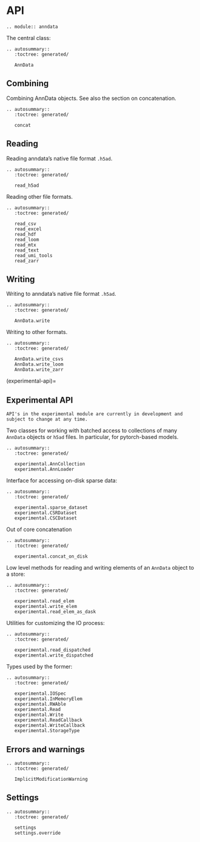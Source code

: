# API

```{eval-rst}
.. module:: anndata
```

The central class:

```{eval-rst}
.. autosummary::
   :toctree: generated/

   AnnData
```

## Combining

Combining AnnData objects. See also the section on concatenation.

```{eval-rst}
.. autosummary::
   :toctree: generated/

   concat
```

## Reading

Reading anndata’s native file format `.h5ad`.

```{eval-rst}
.. autosummary::
   :toctree: generated/

   read_h5ad
```

Reading other file formats.

```{eval-rst}
.. autosummary::
   :toctree: generated/

   read_csv
   read_excel
   read_hdf
   read_loom
   read_mtx
   read_text
   read_umi_tools
   read_zarr

```

## Writing

Writing to anndata’s native file format `.h5ad`.

```{eval-rst}
.. autosummary::
   :toctree: generated/

   AnnData.write
```

Writing to other formats.

```{eval-rst}
.. autosummary::
   :toctree: generated/

   AnnData.write_csvs
   AnnData.write_loom
   AnnData.write_zarr
```

(experimental-api)=

## Experimental API

```{warning}
API's in the experimental module are currently in development and subject to change at any time.
```

Two classes for working with batched access to collections of many `AnnData` objects or `h5ad` files.
In particular, for pytorch-based models.

```{eval-rst}
.. autosummary::
   :toctree: generated/

   experimental.AnnCollection
   experimental.AnnLoader
```

Interface for accessing on-disk sparse data:

```{eval-rst}
.. autosummary::
   :toctree: generated/

   experimental.sparse_dataset
   experimental.CSRDataset
   experimental.CSCDataset
```

Out of core concatenation

```{eval-rst}
.. autosummary::
   :toctree: generated/

   experimental.concat_on_disk
```

Low level methods for reading and writing elements of an `AnnData` object to a store:

```{eval-rst}
.. autosummary::
   :toctree: generated/

   experimental.read_elem
   experimental.write_elem
   experimental.read_elem_as_dask
```

Utilities for customizing the IO process:

```{eval-rst}
.. autosummary::
   :toctree: generated/

   experimental.read_dispatched
   experimental.write_dispatched
```

Types used by the former:

```{eval-rst}
.. autosummary::
   :toctree: generated/

   experimental.IOSpec
   experimental.InMemoryElem
   experimental.RWAble
   experimental.Read
   experimental.Write
   experimental.ReadCallback
   experimental.WriteCallback
   experimental.StorageType
```

## Errors and warnings

```{eval-rst}
.. autosummary::
   :toctree: generated/

   ImplicitModificationWarning
```

## Settings

```{eval-rst}
.. autosummary::
   :toctree: generated/

   settings
   settings.override
```
